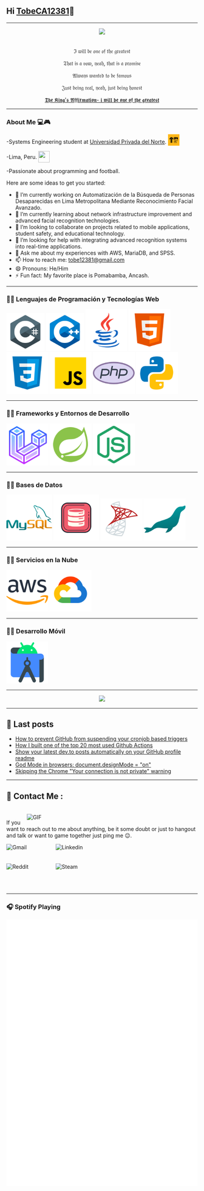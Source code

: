 ## Hi [TobeCA12381][website]👋
---

 <div align="center">
<!-- <a href="https://discord.com> -->

   <img src="https://lanyard.kyrie25.me/api/528278850371715073?waveColor=8B8BFA&waveSpotifyColor=B48EF7&gradient=7E37F9-B48EF7-E568C4&imgStyle=square"  />       

</br>
</br>

  <p>ℑ 𝔴𝔦𝔩𝔩 𝔟𝔢 𝔬𝔫𝔢 𝔬𝔣 𝔱𝔥𝔢 𝔤𝔯𝔢𝔞𝔱𝔢𝔰𝔱</p>
  <p>𝔗𝔥𝔞𝔱 𝔦𝔰 𝔞 𝔳𝔬𝔴, 𝔶𝔢𝔞𝔥, 𝔱𝔥𝔞𝔱 𝔦𝔰 𝔞 𝔭𝔯𝔬𝔪𝔦𝔰𝔢</p>
  <p>𝔄𝔩𝔴𝔞𝔶𝔰 𝔴𝔞𝔫𝔱𝔢𝔡 𝔱𝔬 𝔟𝔢 𝔣𝔞𝔪𝔬𝔲𝔰</p>
<p>𝔍𝔲𝔰𝔱 𝔟𝔢𝔦𝔫𝔤 𝔯𝔢𝔞𝔩, 𝔶𝔢𝔞𝔥, 𝔧𝔲𝔰𝔱 𝔟𝔢𝔦𝔫𝔤 𝔥𝔬𝔫𝔢𝔰𝔱</p>
<p><a href="https://www.youtube.com/watch?v=y6hk7er4fto">𝕿𝖍𝖊 𝕶𝖎𝖓𝖌'𝖘 𝕬𝖋𝖋𝖎𝖗𝖒𝖆𝖙𝖎𝖔𝖓- 𝖎 𝖜𝖎𝖑𝖑 𝖇𝖊 𝖔𝖓𝖊 𝖔𝖋 𝖙𝖍𝖊 𝖌𝖗𝖊𝖆𝖙𝖊𝖘𝖙 </a><p>
  
</div>

---
### About Me 💻🎮

-Systems Engineering student at [Universidad Privada del Norte][University]. <img src="ICONS/UPN.png" alt="UPN Icon"  width="30" height="30" style="vertical-align:-5px;">

-Lima, Peru. <img src="https://cdn-icons-png.flaticon.com/512/14009/14009756.png" width="30" height="30" style="vertical-align:-9px;" >

-Passionate about programming and football.

Here are some ideas to get you started:

- 🔭 I’m currently working on Automatización de la Búsqueda de Personas Desaparecidas en Lima Metropolitana Mediante Reconocimiento Facial Avanzado.
- 🌱 I’m currently learning about network infrastructure improvement and advanced facial recognition technologies.
- 👯 I’m looking to collaborate on projects related to mobile applications, student safety, and educational technology.
- 🤔 I’m looking for help with integrating advanced recognition systems into real-time applications.
- 💬 Ask me about my experiences with AWS, MariaDB, and SPSS.
- 📫 How to reach me: tobe12381@gmail.com
- 😄 Pronouns: He/Him
- ⚡ Fun fact: My favorite place is Pomabamba, Ancash.


---
### 👨‍💻 Lenguajes de Programación y Tecnologías Web

<!-- Lenguajes de Programación y Tecnologías Web -->
<div style="overflow: auto;">
    <img align="auto" alt="C#" width="100" height="100" src="ICONS/Csharp.png" />
    <img align="auto" alt="C++" width="100" height="100" src="ICONS/C++.png" />
    <img align="auto" alt="JAVA" width="110" height="110" src="ICONS/JAVA.png" />
    <img align="auto" alt="HTML" width="110" height="110" src="ICONS/HTML.png" />
    <img align="auto" alt="CSS" width="110" height="110" src="ICONS/CSS.png" />
    <img align="auto" alt="JS" width="110" height="110" src="ICONS/JS.png" />
    <img align="auto" alt="PHP" width="110" height="110" src="ICONS/PHP.png" />
    <img align="auto" alt="PY" width="110" height="110" src="ICONS/PY.png" />
</div>

---
### 👨‍💻 Frameworks y Entornos de Desarrollo

<!-- Frameworks y Entornos de Desarrollo -->
<div style="overflow: auto;">
    <img align="auto" alt="LARAVEL" width="110" height="110" src="ICONS/LARAVEL.png" />
    <img align="auto" alt="SPRING" width="110" height="110" src="ICONS/SPRING.png" />
    <img align="auto" alt="NODEJS" width="110" height="110" src="ICONS/NODEJS.png" />
</div>

---
### 👨‍💻 Bases de Datos

<!-- Bases de Datos -->
<div style="overflow: auto;">
    <img align="auto" alt="MYSQL" width="120" height="120" src="ICONS/MYSQL.png" />
    <img align="auto" alt="ORACLE" width="120" height="120" src="ICONS/ORACLE.png" />
    <img align="auto" alt="SQLSERVER" width="110" height="110" src="ICONS/SQLSERVER.png" />
    <img align="auto" alt="MARIADB" width="110" height="110" src="ICONS/MARIADB.png" />
</div>

---
### 👨‍💻 Servicios en la Nube
<!-- Servicios en la Nube -->
<div style="overflow: auto;">
    <img align="auto" alt="AWS" width="110" height="110" src="ICONS/AWS.png" />
    <img align="auto" alt="GOCLOUD" width="110" height="110" src="ICONS/GOCLOUD.png" />
</div>

---
### 👨‍💻 Desarrollo Móvil
<!-- Desarrollo Móvil -->
<div style="overflow: auto;">
    <img align="auto" alt="ANDROID" width="110" height="110" src="ICONS/ANDROID.png" />
</div>

---
<p align="center" >  
  <a href="https://github.com/anuraghazra/github-readme-stats"> 
<img  src="https://github-readme-stats.vercel.app/api?username=TobeCA12381&&show_icons=true&theme=radical"/>
  </a>
  </p>
  
  ---
## 📘 Last posts
<!-- BLOG-POST-LIST:START -->
- [How to prevent GitHub from suspending your cronjob based triggers](https://dev.to/gautamkrishnar/how-to-prevent-github-from-suspending-your-cronjob-based-triggers-knf)
- [How I built one of the top 20 most used Github Actions](https://www.gautamkrishnar.com/how-i-built-one-of-the-top-20-most-used-github-actions/)
- [Show your latest dev.to posts automatically on your GitHub profile readme](https://dev.to/gautamkrishnar/show-your-latest-dev-to-posts-automatically-in-your-github-profile-readme-3nk8)
- [God Mode in browsers: document.designMode = &quot;on&quot;](https://dev.to/gautamkrishnar/god-mode-in-browsers-document-designmode-on-2pmo)
- [Skipping the Chrome &quot;Your connection is not private&quot; warning](https://dev.to/gautamkrishnar/quickbits-1-skipping-the-chrome-your-connection-is-not-private-warning-4kp1)
<!-- BLOG-POST-LIST:END -->


<!--LINKS-->
---
## 📒 Contact Me :

<p>
 </br>

<img hight="320" width="450" align="right" alt="GIF" src="https://github.com/Xx-Ashutosh-xX/Xx-Ashutosh-xX/blob/master/assets/93195.gif">

If you want to reach out to me about anything, be it some doubt or just to hangout and talk or want to game together just ping me 😉.

<a href="mailto:tobe12381@gmail.com">
 <img align="left" alt="Gmail" width="130" hight="100" src="https://github.com/Xx-Ashutosh-xX/Xx-Ashutosh-xX/blob/master/assets/icons/gmail.png" />
</a>
<a href="https://www.linkedin.com/in/carlosalarconq/">
  <img align="left" alt="Linkedin" width="150" hight="100" src="https://github.com/Xx-Ashutosh-xX/Xx-Ashutosh-xX/blob/master/assets/icons/linkedin.png" />
</br>
</br>
</br>
</a>
<a href="https://www.reddit.com/user/tobe12381/">
  <img align="left" alt=" Reddit" width="130" hight="100" src="https://github.com/Xx-Ashutosh-xX/Xx-Ashutosh-xX/blob/master/assets/icons/reddit.png" />
</a>
<a href="https://steamcommunity.com/profiles/76561198210440389/">
  <img align="left" alt="Steam" width="130" hight="100" src="https://github.com/Xx-Ashutosh-xX/Xx-Ashutosh-xX/blob/master/assets/icons/steam.png" />
</a>
 </p>
</br>
</br>
</br>

 ---
 ### 🎧 Spotify Playing

 <div align="center">

![spotify-github-profile](/img/default.svg)

</div>

[website]: https://github.com/TobeCA12381
[University]:https://www.upn.edu.pe/
